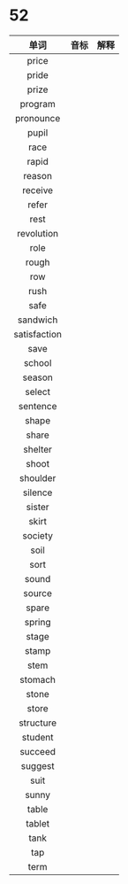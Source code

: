 # 52

|     单词     | 音标 | 解释 |
| :----------: | :--: | :--: |
|    price     |      |      |
|    pride     |      |      |
|    prize     |      |      |
|   program    |      |      |
|  pronounce   |      |      |
|    pupil     |      |      |
|     race     |      |      |
|    rapid     |      |      |
|    reason    |      |      |
|   receive    |      |      |
|    refer     |      |      |
|     rest     |      |      |
|  revolution  |      |      |
|     role     |      |      |
|    rough     |      |      |
|     row      |      |      |
|     rush     |      |      |
|     safe     |      |      |
|   sandwich   |      |      |
| satisfaction |      |      |
|     save     |      |      |
|    school    |      |      |
|    season    |      |      |
|    select    |      |      |
|   sentence   |      |      |
|    shape     |      |      |
|    share     |      |      |
|   shelter    |      |      |
|    shoot     |      |      |
|   shoulder   |      |      |
|   silence    |      |      |
|    sister    |      |      |
|    skirt     |      |      |
|   society    |      |      |
|     soil     |      |      |
|     sort     |      |      |
|    sound     |      |      |
|    source    |      |      |
|    spare     |      |      |
|    spring    |      |      |
|    stage     |      |      |
|    stamp     |      |      |
|     stem     |      |      |
|   stomach    |      |      |
|    stone     |      |      |
|    store     |      |      |
|  structure   |      |      |
|   student    |      |      |
|   succeed    |      |      |
|   suggest    |      |      |
|     suit     |      |      |
|    sunny     |      |      |
|    table     |      |      |
|    tablet    |      |      |
|     tank     |      |      |
|     tap      |      |      |
|     term     |      |      |